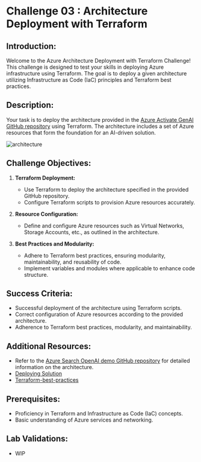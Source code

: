 # Challenge 03 :  Architecture Deployment with Terraform 

## Introduction:

Welcome to the Azure Architecture Deployment with Terraform Challenge! This challenge is designed to test your skills in deploying Azure infrastructure using Terraform. The goal is to deploy a given architecture utilizing Infrastructure as Code (IaC) principles and Terraform best practices.

## Description:

Your task is to deploy the architecture provided in the  [Azure Activate GenAI GitHub repository](https://github.com/Azure/activate-genai) using Terraform. The architecture includes a set of Azure resources that form the foundation for an AI-driven solution.

![architecture](media/appcomponents.png)

## Challenge Objectives:

1. **Terraform Deployment:**
   - Use Terraform to deploy the architecture specified in the provided GitHub repository.
   - Configure Terraform scripts to provision Azure resources accurately.

2. **Resource Configuration:**
   - Define and configure Azure resources such as Virtual Networks, Storage Accounts, etc., as outlined in the architecture.

3. **Best Practices and Modularity:**
   - Adhere to Terraform best practices, ensuring modularity, maintainability, and reusability of code.
   - Implement variables and modules where applicable to enhance code structure.

## Success Criteria:

- Successful deployment of the architecture using Terraform scripts.
- Correct configuration of Azure resources according to the provided architecture.
- Adherence to Terraform best practices, modularity, and maintainability.

## Additional Resources:

-  Refer to the  [Azure Search OpenAI demo GitHub repository](https://github.com/cmendible/azure-search-openai-demo) for detailed information on the architecture.
-  [Deploying Solution](https://github.com/Azure/activate-genai/blob/main/infra/README.md)
-  [Terraform-best-practices](https://www.cloudbolt.io/terraform-best-practices/)

## Prerequisites:

- Proficiency in Terraform and Infrastructure as Code (IaC) concepts.
- Basic understanding of Azure services and networking.

## Lab Validations: 

- WIP
